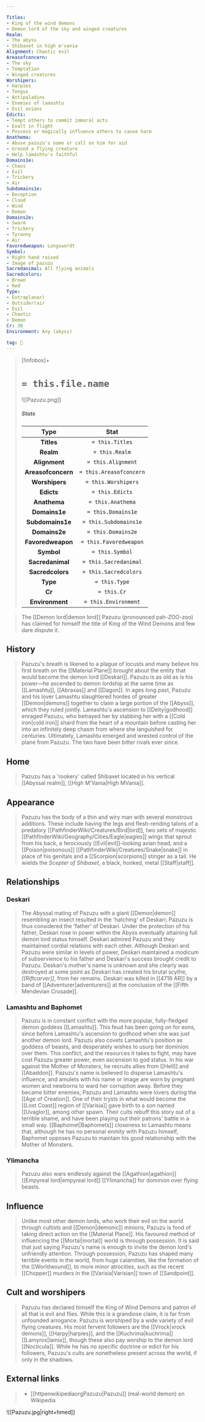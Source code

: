 ```yaml
---

Titles:
- King of the wind demons
- Demon lord of the sky and winged creatures
Realm:
- The abyss
- Shibaxet in high m'vania
Alignment: Chaotic evil
Areasofconcern:
- The sky
- Temptation
- Winged creatures
Worshipers:
- Harpies
- Tengus
- Antipaladins
- Enemies of lamashtu
- Evil avians
Edicts:
- Tempt others to commit immoral acts
- Exalt in flight
- Possess or magically influence others to cause harm
Anathema:
- Abuse pazuzu's name or call on him for aid
- Ground a flying creature
- Help lamashtu's faithful
Domains1e:
- Chaos
- Evil
- Trickery
- Air
Subdomains1e:
- Deception
- Cloud
- Wind
- Demon
Domains2e:
- Swarm
- Trickery
- Tyranny
- Air
Favoredweapon: Longsword†
Symbol:
- Right hand raised
- Image of pazuzu
Sacredanimal: All flying animals
Sacredcolors:
- Brown
- Red
Type:
- Extraplanar)
- Outsider(air
- Evil
- Chaotic
- Demon
Cr: 30
Environment: Any (abyss)

tag: 🙏
---
```


> [!infobox]+
> #  `= this.file.name`
> ![[Pazuzu.png]]
> ##### Stats
> Type | Stat |
> :---:|:---:|
> **Titles** | `= this.Titles` |
> **Realm** | `= this.Realm` |
> **Alignment** | `= this.Alignment` |
> **Areasofconcern** | `= this.Areasofconcern` |
> **Worshipers** | `= this.Worshipers` |
> **Edicts** | `= this.Edicts` |
> **Anathema** | `= this.Anathema` |
> **Domains1e** | `= this.Domains1e` |
> **Subdomains1e** | `= this.Subdomains1e` |
> **Domains2e** | `= this.Domains2e` |
> **Favoredweapon** | `= this.Favoredweapon` |
> **Symbol** | `= this.Symbol` |
> **Sacredanimal** | `= this.Sacredanimal` |
> **Sacredcolors** | `= this.Sacredcolors` |
> **Type** | `= this.Type` |
> **Cr** | `= this.Cr` |
> **Environment** | `= this.Environment` |



> The [[Demon lord|demon lord]] Pazuzu (pronounced pah-ZOO-zoo) has claimed for himself the title of King of the Wind Demons and few dare dispute it. 



## History

> Pazuzu's breath is likened to a plague of locusts and many believe his first breath on the [[Material Plane]] brought about the entity that would become the demon lord [[Deskari]]. Pazuzu is as old as is his power—he ascended to demon lordship at the same time as [[Lamashtu]], [[Abraxas]] and [[Dagon]].
> In ages long past, Pazuzu and his lover Lamashtu slaughtered hordes of greater [[Demon|demons]] together to claim a large portion of the [[Abyss]], which they ruled jointly. Lamashtu's ascension to [[Deity|godhood]] enraged Pazuzu, who betrayed her by stabbing her with a [[Cold iron|cold iron]] shard from the heart of a mountain before casting her into an infinitely deep chasm from where she languished for centuries. Ultimately, Lamashtu emerged and wrested control of the plane from Pazuzu. The two have been bitter rivals ever since.


## Home

> Pazuzu has a 'rookery' called Shibaxet located in his vertical [[Abyssal realm]], [[High M'Vania|High MVania]].


## Appearance

> Pazuzu has the body of a thin and wiry man with several monstrous additions. These include having the legs and flesh-rending talons of a predatory [[PathfinderWiki/Creatures/Bird|bird]], two sets of majestic [[PathfinderWiki/Geography/Cities/Eagle|eagles]] wings that sprout from his back, a ferociously [[Evil|evil]]-looking avian head, and a [[Poison|poisonous]] [[PathfinderWiki/Creatures/Snake|snake]] in place of his genitals and a [[Scorpion|scorpions]] stinger as a tail. He wields the *Scepter of Shibaxet*, a black, hooked, metal [[Staff|staff]].


## Relationships


### Deskari

> The Abyssal mating of Pazuzu with a giant [[Demon|demon]] resembling an insect resulted in the 'hatching' of Deskari; Pazuzu is thus considered the 'father' of Deskari. Under the protection of his father, Deskari rose in power within the Abyss eventually attaining full demon lord status himself. Deskari admired Pazuzu and they maintained cordial relations with each other. Although Deskari and Pazuzu were similar in levels of power, Deskari maintained a modicum of subservience to his father and Deskari's success brought credit to Pazuzu. Deskari's mother's name is unknown and she clearly was destroyed at some point as Deskari has created his brutal scythe, *[[Riftcarver]]*, from her remains. Deskari was killed in [[4718 AR]] by a band of [[Adventurer|adventurers]] at the conclusion of the [[Fifth Mendevian Crusade]].


### Lamashtu and Baphomet

> Pazuzu is in constant conflict with the more popular, fully-fledged demon goddess [[Lamashtu]]. This feud has been going on for eons, since before Lamashtu's ascension to godhood when she was just another demon lord. Pazuzu also covets Lamashtu's position as goddess of beasts, and desperately wishes to usurp her dominion over them. This conflict, and the resources it takes to fight, may have cost Pazuzu greater power, even ascension to god status. In his war against the Mother of Monsters, he recruits allies from [[Hell]] and [[Abaddon]]. Pazuzu's name is believed to disperse Lamashtu's influence, and amulets with his name or image are worn by pregnant women and newborns to ward her corruption away.
> Before they became bitter enemies, Pazuzu and Lamashtu were lovers during the [[Age of Creation]]. One of their trysts in what would become the [[Lost Coast]] region of [[Varisia]] gave birth to a son named [[Uvaglor]], among other spawn. Their cults rebuff this story out of a terrible shame, and have been playing out their patrons' battle in a small way.
> [[Baphomet|Baphomets]] closeness to Lamashtu means that, although he has no personal enmity with Pazuzu himself, Baphomet opposes Pazuzu to maintain his good relationship with the Mother of Monsters.


### Ylimancha

> Pazuzu also wars endlessly against the [[Agathion|agathion]] [[Empyreal lord|empyreal lord]] [[Ylimancha]] for dominion over flying beasts.


## Influence

> Unlike most other demon lords, who work their evil on the world through cultists and [[Demon|demonic]] minions, Pazuzu is fond of taking direct action on the [[Material Plane]]. His favoured method of influencing the [[Mortal|mortal]] world is through possession. It is said that just saying Pazuzu's name is enough to invite the demon lord's unfriendly attention. Through possession, Pazuzu has shaped many terrible events in the world, from huge calamities, like the formation of the [[Worldwound]], to more minor atrocities, such as the recent [[Chopper]] murders in the [[Varisia|Varisian]] town of [[Sandpoint]].


## Cult and worshipers

> Pazuzu has declared himself the King of Wind Demons and patron of all that is evil and flies. While this is a grandiose claim, it is far from unfounded arrogance. Pazuzu is worshiped by a wide variety of evil flying creatures. His most fervent followers are the [[Vrock|vrock demons]], [[Harpy|harpies]], and the [[Kuchrima|kuchrima]] [[Lamyros|lamia]], though these also pay worship to the demon lord [[Nocticula]]. While he has no specific doctrine or edict for his followers, Pazuzu's cults are nonetheless present across the world, if only in the shadows.




## External links

> - [[httpenwikipediaorgPazuzu|Pazuzu]] (real-world demon) on Wikipedia






![[Pazuzu.jpg|right+hmed]]
